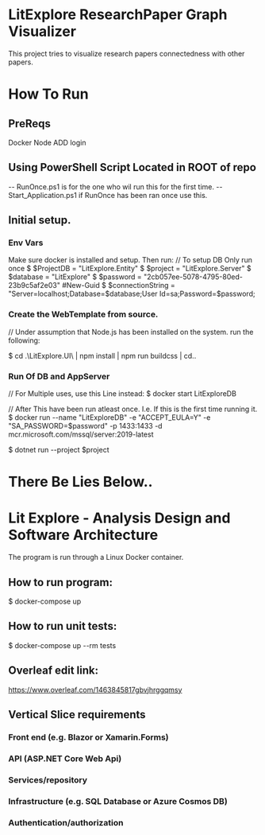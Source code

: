 # LitExplore ResearchPaper Graph Visualizer
This project tries to visualize research papers connectedness with other papers. 

# How To Run
## PreReqs
Docker
Node
ADD login

## Using PowerShell Script Located in ROOT of repo
-- RunOnce.ps1 is for the one who wil run this for the first time.
-- Start_Application.ps1 if RunOnce has been ran once use this.

## Initial setup.
### Env Vars
Make sure docker is installed and setup.
Then run:
// To setup DB Only run once 
$ $ProjectDB = "LitExplore.Entity"
$ $project = "LitExplore.Server"
$ $database = "LitExplore"
$ $password = "2cb057ee-5078-4795-80ed-23b9c5af2e03" #New-Guid
$ $connectionString = "Server=localhost;Database=$database;User Id=sa;Password=$password;

### Create the WebTemplate from source.
// Under assumption that Node.js has been installed on the system. 
run the following:

$ cd .\LitExplore.UI\ | npm install | npm run buildcss | cd..

### Run Of DB and AppServer
// For Multiple uses, use this Line instead: 
$ docker start LitExploreDB

// After This have been run atleast once. I.e. If this is the first time running it.
$ docker run --name "LitExploreDB" -e "ACCEPT_EULA=Y" -e "SA_PASSWORD=$password" -p 1433:1433 -d mcr.microsoft.com/mssql/server:2019-latest

$ dotnet run --project $project



# There Be Lies Below..
# Lit Explore - Analysis Design and Software Architecture
The program is run through a Linux Docker container.
## How to run program:
$ docker-compose up

## How to run unit tests:
$ docker-compose up --rm tests


## Overleaf edit link: 
https://www.overleaf.com/1463845817gbvjhrggqmsy

## Vertical Slice requirements
### Front end (e.g. Blazor or Xamarin.Forms)
### API (ASP.NET Core Web Api)
### Services/repository
### Infrastructure (e.g. SQL Database or Azure Cosmos DB)
### Authentication/authorization

